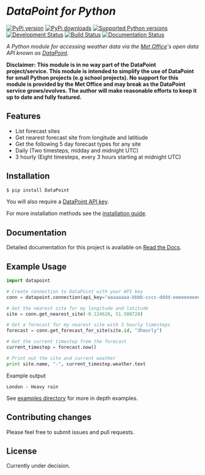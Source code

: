   # _DataPoint for Python_
[![PyPi version](https://pypip.in/version/datapoint/badge.svg?style=flat)](https://pypi.python.org/pypi/datapoint/)
[![PyPi downloads](https://pypip.in/download/datapoint/badge.svg?style=flat)](https://pypi.python.org/pypi/datapoint/)
[![Supported Python versions](https://pypip.in/py_versions/datapoint/badge.svg?style=flat)](https://pypi.python.org/pypi/datapoint/)
[![Development Status](https://pypip.in/status/datapoint/badge.svg?style=flat)](https://pypi.python.org/pypi/datapoint/)
[![Build Status](http://img.shields.io/travis/jacobtomlinson/datapoint-python.svg?style=flat)](https://travis-ci.org/jacobtomlinson/datapoint-python)
[![Documentation Status](https://readthedocs.org/projects/datapoint-python/badge/?version=latest)](https://readthedocs.org/projects/datapoint-python/)


_A Python module for accessing weather data via the [Met Office](http://www.metoffice.gov.uk/)'s open data API
known as [DataPoint](http://www.metoffice.gov.uk/datapoint)._

__Disclaimer: This module is in no way part of the DataPoint project/service.
This module is intended to simplify the use of DataPoint for small Python projects (e.g school projects).
No support for this module is provided by the Met Office and may break as the DataPoint service grows/evolves.
The author will make reasonable efforts to keep it up to date and fully featured.__

## Features
 * List forecast sites
 * Get nearest forecast site from longitude and latitiude
 * Get the following 5 day forecast types for any site
  * Daily (Two timesteps, midday and midnight UTC)
  * 3 hourly (Eight timesteps, every 3 hours starting at midnight UTC)

## Installation

```Bash
$ pip install DataPoint
```

You will also require a [DataPoint API key](http://www.metoffice.gov.uk/datapoint/API).

For more installation methods see the [installation guide](http://datapoint-python.readthedocs.org/en/latest/install/).

## Documentation

Detailed documentation for this project is available on [Read the Docs](http://datapoint-python.readthedocs.org/en/latest).

## Example Usage

```Python
import datapoint

# Create connection to DataPoint with your API key
conn = datapoint.connection(api_key="aaaaaaaa-bbbb-cccc-dddd-eeeeeeeeeeee")

# Get the nearest site for my longitude and latitude
site = conn.get_nearest_site(-0.124626, 51.500728)

# Get a forecast for my nearest site with 3 hourly timesteps
forecast = conn.get_forecast_for_site(site.id, "3hourly")

# Get the current timestep from the forecast
current_timestep = forecast.now()

# Print out the site and current weather
print site.name, "-", current_timestep.weather.text

```

Example output
```
London - Heavy rain
```

See [examples directory](https://github.com/jacobtomlinson/datapoint-python/tree/master/examples) for more in depth examples.

## Contributing changes

Please feel free to submit issues and pull requests.

## License

Currently under decision.
